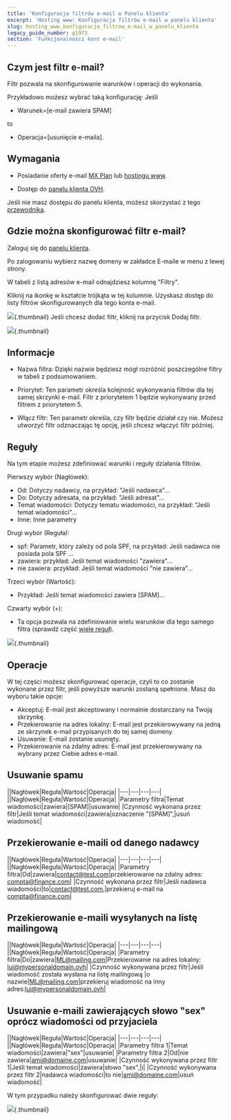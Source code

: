 ```yaml
---
title: 'Konfiguracja filtrów e-mail w Panelu klienta'
excerpt: 'Hosting www: Konfiguracja filtrów e-mail w panelu klienta'
slug: hosting_www_konfiguracja_filtrow_e-mail_w_panelu_klienta
legacy_guide_number: g1973
section: 'Funkcjonalności kont e-mail'
---
```


## Czym jest filtr e-mail?
Filtr pozwala na skonfigurowanie warunków i operacji do wykonania.

Przykładowo możesz wybrać taką konfigurację:
Jeśli

- Warunek=[e-mail zawiera SPAM]

to

- Operacja=[usunięcie e-maila].




## Wymagania

- Posiadanie oferty e-mail [MX Plan](https://www.ovh.pl/produkty/mxplan.xml) lub [hostingu www](https://www.ovh.pl/hosting/).

- Dostęp do [panelu klienta OVH](https://www.ovh.com/manager/web/login/).

Jeśli nie masz dostępu do panelu klienta, możesz skorzystać z tego [przewodnika](https://www.ovh.pl/g1909.uslugi_www_zarzadzanie_haslami_i_dostep_do_nich).


## Gdzie można skonfigurować filtr e-mail?
Zaloguj się do [panelu klienta](https://www.ovh.com/manager/web/login/).

Po zalogowaniu wybierz nazwę domeny w zakładce E-maile w menu z lewej strony. 

W tabeli z listą adresów e-mail odnajdziesz kolumnę "Filtry".

Kliknij na ikonkę w kształcie trójkąta w tej kolumnie. Uzyskasz dostęp do listy filtrów skonfigurowanych dla tego konta e-mail.

![](images/img_3240.jpg){.thumbnail}
Jeśli chcesz dodać filtr, kliknij na przycisk Dodaj filtr.

![](images/img_3239.jpg){.thumbnail}


## Informacje

- Nazwa filtra: Dzięki nazwie będziesz mógł rozróżnić poszczególne filtry w tabeli z podsumowaniem. 

- Priorytet: Ten parametr określa kolejność wykonywania filtrów dla tej samej skrzynki e-mail. Filtr z priorytetem 1 będzie wykonywany przed filtrem z priorytetem 5. 

- Włącz filtr: Ten parametr określa, czy filtr będzie działał czy nie. Możesz utworzyć filtr odznaczając tę opcję, jeśli chcesz włączyć filtr później.




## Reguły
Na tym etapie możesz zdefiniować warunki i reguły działania filtrów.

Pierwszy wybór (Nagłówek):

- Od: Dotyczy nadawcy, na przykład: "Jeśli nadawca"...
- Do: Dotyczy adresata, na przykład: "Jeśli adresat"...
- Temat wiadomości: Dotyczy tematu wiadomości, na przykład: "Jeśli temat wiadomości"...
- Inne: Inne parametry


Drugi wybór (Reguła):

- spf: Parametr, który zależy od pola SPF, na przykład: Jeśli nadawca nie posiada pola SPF ...
- zawiera: przykład: Jeśli temat wiadomości "zawiera"...
- nie zawiera: przykład: Jeśli temat wiadomości "nie zawiera"...


Trzeci wybór (Wartość):

- Przykład: Jeśli temat wiadomości zawiera [SPAM]...


Czwarty wybór (+):

- Ta opcja pozwala na zdefiniowanie wielu warunków dla tego samego filtra (sprawdź część [wiele reguł](#MULTI)).



![](images/img_3241.jpg){.thumbnail}


## Operacje
W tej części możesz skonfigurować operacje, czyli to co zostanie wykonane przez filtr, jeśli powyższe warunki zostaną spełnione. Masz do wyboru takie opcje:


- Akceptuj: E-mail jest akceptowany i normalnie dostarczany na Twoją skrzynkę.
- Przekierowanie na adres lokalny: E-mail jest przekierowywany na jedną ze skrzynek e-mail przypisanych do tej samej domeny. 
- Usuwanie: E-mail zostanie usunięty.
- Przekierowanie na zdalny adres: E-mail jest przekierowywany na wybrany przez Ciebie adres e-mail.




## Usuwanie spamu
||Nagłówek|Reguła|Wartość|Operacja|
|---|---|---|---|
||Nagłówek|Reguła|Wartość|Operacja|
|Parametry filtra|Temat wiadomości|zawiera|[SPAM]|usuwanie|
|Czynność wykonana przez filtr|Jeśli temat wiadomości|zawiera|oznaczenie "[SPAM]",|usuń wiadomość|




## Przekierowanie e-maili od danego nadawcy
||Nagłówek|Reguła|Wartość|Operacja|
|---|---|---|---|
||Nagłówek|Reguła|Wartość|Operacja|
|Parametry filtra|Od|zawiera|contact@test.com|przekierowanie na zdalny adres: compta@finance.com|
|Czynność wykonana przez filtr|Jeśli nadawca wiadomości|to|contact@test.com,|przekieruj e-mail na compta@finance.com|




## Przekierowanie e-maili wysyłanych na listę mailingową
||Nagłówek|Reguła|Wartość|Operacja|
|---|---|---|---|
||Nagłówek|Reguła|Wartość|Operacja|
|Parametry filtra|Do|zawiera|ML@mailing.com|Przekierowanie na adres lokalny:  lui@mypersonaldomain.ovh|
|Czynność wykonywana przez filtr|Jeśli wiadomość została wysłana na listę mailingową |o nazwie|ML@mailing.com|przekieruj wiadomość na inny adres:lui@mypersonaldomain.ovh|




## Usuwanie e-maili zawierających słowo "sex" oprócz wiadomości od przyjaciela
||Nagłówek|Reguła|Wartość|Operacja|
|---|---|---|---|
||Nagłówek|Reguła|Wartość|Operacja|
|Parametry filtra 1|Temat wiadomości|zawiera|"sex"|usuwanie|
|Parametry filtra 2|Od|nie zawiera|ami@domaine.com|usuwanie|
|Czynność wykonywana przez filtr 1|Jeśli temat wiadomości|zawiera|słowo "sex",|i|
|Czynność wykonywana przez filtr 2|nadawca wiadomości|to nie|ami@domaine.com|usuń wiadomość|


W tym przypadku należy skonfigurować dwie reguły:

![](images/img_3242.jpg){.thumbnail}

